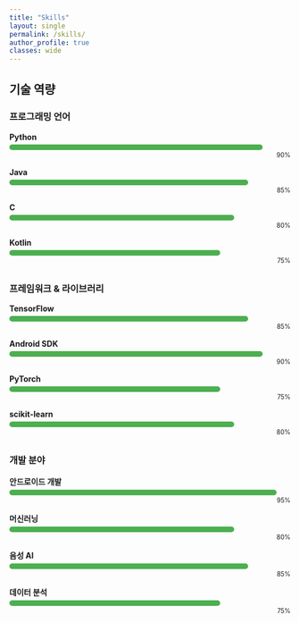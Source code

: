 ```yaml
---
title: "Skills"
layout: single
permalink: /skills/
author_profile: true
classes: wide
---
```


## 기술 역량

### 프로그래밍 언어

<div class="skill-container">
  <div class="skill-item">
    <div class="skill-name">Python</div>
    <div class="skill-bar" style="width: 90%;"></div>
    <div class="skill-percent">90%</div>
  </div>
  <div class="skill-item">
    <div class="skill-name">Java</div>
    <div class="skill-bar" style="width: 85%;"></div>
    <div class="skill-percent">85%</div>
  </div>
  <div class="skill-item">
    <div class="skill-name">C</div>
    <div class="skill-bar" style="width: 80%;"></div>
    <div class="skill-percent">80%</div>
  </div>
  <div class="skill-item">
    <div class="skill-name">Kotlin</div>
    <div class="skill-bar" style="width: 75%;"></div>
    <div class="skill-percent">75%</div>
  </div>
</div>

### 프레임워크 & 라이브러리

<div class="skill-container">
  <div class="skill-item">
    <div class="skill-name">TensorFlow</div>
    <div class="skill-bar" style="width: 85%;"></div>
    <div class="skill-percent">85%</div>
  </div>
  <div class="skill-item">
    <div class="skill-name">Android SDK</div>
    <div class="skill-bar" style="width: 90%;"></div>
    <div class="skill-percent">90%</div>
  </div>
  <div class="skill-item">
    <div class="skill-name">PyTorch</div>
    <div class="skill-bar" style="width: 75%;"></div>
    <div class="skill-percent">75%</div>
  </div>
  <div class="skill-item">
    <div class="skill-name">scikit-learn</div>
    <div class="skill-bar" style="width: 80%;"></div>
    <div class="skill-percent">80%</div>
  </div>
</div>

### 개발 분야

<div class="skill-container">
  <div class="skill-item">
    <div class="skill-name">안드로이드 개발</div>
    <div class="skill-bar" style="width: 95%;"></div>
    <div class="skill-percent">95%</div>
  </div>
  <div class="skill-item">
    <div class="skill-name">머신러닝</div>
    <div class="skill-bar" style="width: 80%;"></div>
    <div class="skill-percent">80%</div>
  </div>
  <div class="skill-item">
    <div class="skill-name">음성 AI</div>
    <div class="skill-bar" style="width: 85%;"></div>
    <div class="skill-percent">85%</div>
  </div>
  <div class="skill-item">
    <div class="skill-name">데이터 분석</div>
    <div class="skill-bar" style="width: 75%;"></div>
    <div class="skill-percent">75%</div>
  </div>
</div>

<style>
.skill-container {
  width: 100%;
  margin-bottom: 30px;
}

.skill-item {
  margin-bottom: 15px;
}

.skill-name {
  font-weight: bold;
  margin-bottom: 5px;
}

.skill-bar {
  height: 10px;
  background-color: #4CAF50;
  border-radius: 5px;
}

.skill-percent {
  text-align: right;
  font-size: 0.8em;
  margin-top: 2px;
}
</style>